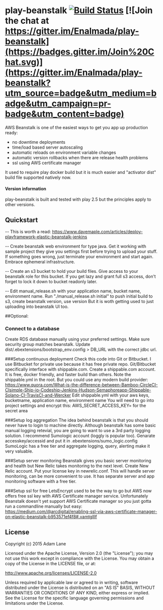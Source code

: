 # play-beanstalk [![Build Status](https://travis-ci.org/Enalmada/play-beanstalk.svg?branch=master)](https://travis-ci.org/Enalmada/play-beanstalk) [![Join the chat at https://gitter.im/Enalmada/play-beanstalk](https://badges.gitter.im/Join%20Chat.svg)](https://gitter.im/Enalmada/play-beanstalk?utm_source=badge&utm_medium=badge&utm_campaign=pr-badge&utm_content=badge)

AWS Beanstalk is one of the easiest ways to get you app up production ready:
 - no downtime deployments
 - time/load based server autoscaling
 - automatic reloads on environment variable changes
 - automatic version rollbacks when there are release health problems
 - ssl using AWS certificate manager

It used to require play docker build but it is much easier and "activator dist" build file supported natively now.

#### Version information
play-beanstalk is built and tested with play 2.5 but the principles apply to other versions.

## Quickstart

-- This is worth a read: https://www.davemaple.com/articles/deploy-playframework-elastic-beanstalk-jenkins

-- Create beanstalk web environment for type java.
   Get it working with sample project they give you settings first before trying to upload your stuff.
   If something goes wrong, just terminate your environment and start again.  Embrace ephemeral infrastructure. 

-- Create an s3 bucket to hold your build files.  Give access to your beanstalk role for this bucket.
   If you get lazy and grant full s3 access, don't forget to lock it down to bucket readonly later.

-- Edit manual_release.sh with your application name, bucket name, environment name.
   Run "./manual_release.sh initial" to push initial build to s3, create beanstalk version, use version
   But it is woth getting used to just uploading into beanstalk UI too.

##Optional:


### Connect to a database

   Create RDS database manually using your preferred settings.  Make sure security group matches beanstalk.
   Update dist/.ebextensions/bootstrap_env.config > DB_URL with the correct jdbc url.

###Setup continuous deployment
   Check this code into Git or Bitbucket.  I use Bitbucket for private use because it has free private repo.
   Git/Bitbucket specifically interface with shippable.com.
   Create a shippable.com account.  It is free, docker friendly, and faster build than others.  Note the shippable.yml in the root.
   But you could use any modern build provider:
   https://www.quora.com/What-is-the-difference-between-Bamboo-CircleCI-CIsimple-Ship-io-Codeship-Jenkins-Hudson-Semaphoreapp-Shippable-Solano-CI-TravisCI-and-Wercker
   Edit shippable.yml with your aws keys, bucketname, application name, environment name
   You will need to go into project settings and encrypt this: AWS_SECRET_ACCESS_KEY=<your secret key here> for the secret area

###Setup log aggregation
   The idea behind beanstalk is that you should never have to login to machine directly.
   Although beanstalk has some basic manual logging retevial, you are going to want to use a 3rd party logging solution.
   I recommend Sumologic account (loggly is popular too).  Genarate accesskey/accessid and put it in .ebextensions/sumo_logic.config
   SumoLogic has a free tier and aggregate logging, query, alerting make it very valuable.

###Setup server monitoring
   Beanstalk gives you basic server monitoring and health but New Relic takes monitoring to the next level.
   Create New Relic account.  Put your license key in newrelic.conf.  This will handle server monitoring, can be more convenient to use.
   It has separate server and app monitoring software with a free tier.

###Setup ssl for free
   LetsEncrypt used to be the way to go but AWS now offers free ssl key with AWS Certificate manager service.
   Unfortunately Beanstalk doesn't yet support AWS Certificate manager so you just gotta run a commandline manually but easy:
   https://medium.com/@arcdigital/enabling-ssl-via-aws-certificate-manager-on-elastic-beanstalk-b953571ef4f8#.vamtglllf


## License

Copyright (c) 2015 Adam Lane

Licensed under the Apache License, Version 2.0 (the "License"); you may not use this work except in compliance with the License. You may obtain a copy of the License in the LICENSE file, or at:

http://www.apache.org/licenses/LICENSE-2.0

Unless required by applicable law or agreed to in writing, software distributed under the License is distributed on an "AS IS" BASIS, WITHOUT WARRANTIES OR CONDITIONS OF ANY KIND, either express or implied. See the License for the specific language governing permissions and limitations under the License.


